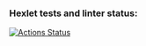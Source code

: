 ### Hexlet tests and linter status:
[![Actions Status](https://github.com/buravlev-arthur/frontend-project-lvl4/workflows/hexlet-check/badge.svg)](https://github.com/buravlev-arthur/frontend-project-lvl4/actions)